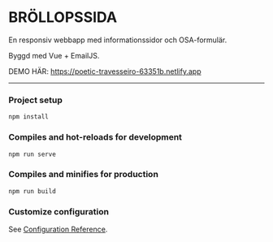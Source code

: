 # BRÖLLOPSSIDA
En responsiv webbapp med informationssidor och OSA-formulär.

Byggd med Vue + EmailJS.

DEMO HÄR:
https://poetic-travesseiro-63351b.netlify.app

---

### Project setup
```
npm install
```

### Compiles and hot-reloads for development
```
npm run serve
```

### Compiles and minifies for production
```
npm run build
```

### Customize configuration
See [Configuration Reference](https://cli.vuejs.org/config/).
